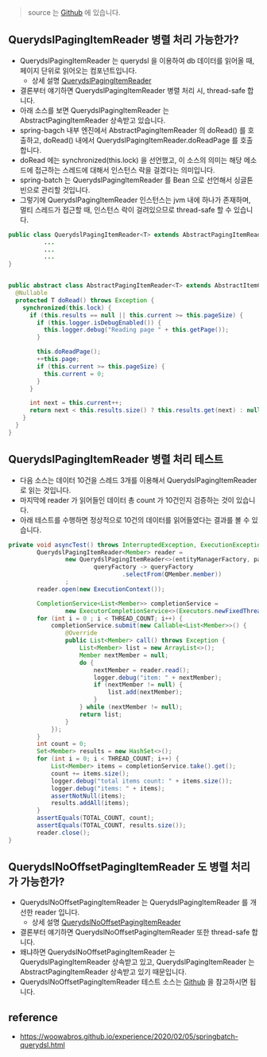 > source 는 [Github](https://github.com/leechoongyon/spring-boot-batch-example) 에 있습니다.

## QuerydslPagingItemReader 병렬 처리 가능한가?
- QuerydslPagingItemReader 는 querydsl 을 이용하여 db 데이터를 읽어올 때, 페이지 단위로 읽어오는 컴포넌트입니다.
  - 상세 설명 [QuerydslPagingItemReader](https://insanelysimple.tistory.com/296)
- 결론부터 얘기하면 QuerydslPagingItemReader 병렬 처리 시, thread-safe 합니다.    
- 아래 소스를 보면 QuerydslPagingItemReader 는 AbstractPagingItemReader 상속받고 있습니다.
- spring-bagch 내부 엔진에서 AbstractPagingItemReader 의 doRead() 를 호출하고, doRead() 내에서 QuerydslPagingItemReader.doReadPage 를 호출합니다.
- doRead 에는 synchronized(this.lock) 을 선언했고, 이 소스의 의미는 해당 메소드에 접근하는 스레드에 대해서 인스턴스 락을 걸겠다는 의미입니다.
- spring-batch 는 QuerydslPagingItemReader 를 Bean 으로 선언해서 싱글톤 빈으로 관리할 것입니다.
- 그렇기에 QuerydslPagingItemReader 인스턴스는 jvm 내에 하나가 존재하며, 멀티 스레드가 접근할 때, 인스턴스 락이 걸려있으므로 thread-safe 할 수 있습니다.

```java
public class QuerydslPagingItemReader<T> extends AbstractPagingItemReader<T> {
          ...
          ...
          ...
}

```

```java

public abstract class AbstractPagingItemReader<T> extends AbstractItemCountingItemStreamItemReader<T> implements InitializingBean {
  @Nullable
  protected T doRead() throws Exception {
    synchronized(this.lock) {
      if (this.results == null || this.current >= this.pageSize) {
        if (this.logger.isDebugEnabled()) {
          this.logger.debug("Reading page " + this.getPage());
        }

        this.doReadPage();
        ++this.page;
        if (this.current >= this.pageSize) {
          this.current = 0;
        }
      }

      int next = this.current++;
      return next < this.results.size() ? this.results.get(next) : null;
    }
  }
}


```


## QuerydslPagingItemReader 병렬 처리 테스트
- 다음 소스는 데이터 10건을 스레드 3개를 이용해서 QuerydslPagingItemReader 로 읽는 것입니다.
- 마지막에 reader 가 읽어들인 데이터 총 count 가 10건인지 검증하는 것이 있습니다. 
- 아래 테스트를 수행하면 정상적으로 10건의 데이터를 읽어들였다는 결과를 볼 수 있습니다. 

```java
private void asyncTest() throws InterruptedException, ExecutionException {
        QuerydslPagingItemReader<Member> reader =
                new QuerydslPagingItemReader<>(entityManagerFactory, pageSize,
                        queryFactory -> queryFactory
                                .selectFrom(QMember.member))
                ;
        reader.open(new ExecutionContext());

        CompletionService<List<Member>> completionService =
                new ExecutorCompletionService<>(Executors.newFixedThreadPool(THREAD_COUNT));
        for (int i = 0 ; i < THREAD_COUNT; i++) {
            completionService.submit(new Callable<List<Member>>() {
                @Override
                public List<Member> call() throws Exception {
                    List<Member> list = new ArrayList<>();
                    Member nextMember = null;
                    do {
                        nextMember = reader.read();
                        logger.debug("item: " + nextMember);
                        if (nextMember != null) {
                            list.add(nextMember);
                        }
                    } while (nextMember != null);
                    return list;
                }
            });
        }
        int count = 0;
        Set<Member> results = new HashSet<>();
        for (int i = 0; i < THREAD_COUNT; i++) {
            List<Member> items = completionService.take().get();
            count += items.size();
            logger.debug("total items count: " + items.size());
            logger.debug("items: " + items);
            assertNotNull(items);
            results.addAll(items);
        }
        assertEquals(TOTAL_COUNT, count);
        assertEquals(TOTAL_COUNT, results.size());
        reader.close();
}


```


## QuerydslNoOffsetPagingItemReader 도 병렬 처리가 가능한가?
- QuerydslNoOffsetPagingItemReader 는 QuerydslPagingItemReader 를 개선한 reader 입니다.
  - 상세 설명 [QuerydslNoOffsetPagingItemReader](https://insanelysimple.tistory.com/296)
- 결론부터 얘기하면 QuerydslNoOffsetPagingItemReader 또한 thread-safe 합니다.
- 왜냐하면 QuerydslNoOffsetPagingItemReader 는 QuerydslPagingItemReader 상속받고 있고, QuerydslPagingItemReader 는 AbstractPagingItemReader 상속받고 있기 때문입니다.
- QuerydslNoOffsetPagingItemReader 테스트 소스는 [Github](https://github.com/leechoongyon/spring-boot-batch-example) 을 참고하시면 됩니다.

## reference
- https://woowabros.github.io/experience/2020/02/05/springbatch-querydsl.html